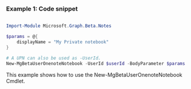 ### Example 1: Code snippet

```powershell

Import-Module Microsoft.Graph.Beta.Notes

$params = @{
	displayName = "My Private notebook"
}

# A UPN can also be used as -UserId.
New-MgBetaUserOnenoteNotebook -UserId $userId -BodyParameter $params

```
This example shows how to use the New-MgBetaUserOnenoteNotebook Cmdlet.

